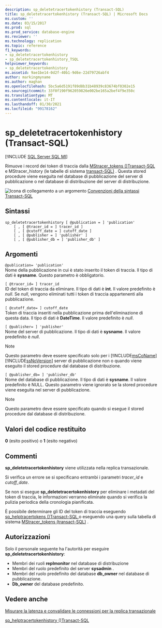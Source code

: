 ```yaml
---
description: sp_deletetracertokenhistory (Transact-SQL)
title: sp_deletetracertokenhistory (Transact-SQL) | Microsoft Docs
ms.custom: ''
ms.date: 03/15/2017
ms.prod: sql
ms.prod_service: database-engine
ms.reviewer: ''
ms.technology: replication
ms.topic: reference
f1_keywords:
- sp_deletetracertokenhistory
- sp_deletetracertokenhistory_TSQL
helpviewer_keywords:
- sp_deletetracertokenhistory
ms.assetid: 9ae1be14-0d2f-40b1-9d6e-22d79726abf4
author: markingmyname
ms.author: maghan
ms.openlocfilehash: 5bc5a6d5191f89d8b31b48939c83674bf0302e15
ms.sourcegitcommit: 33f0f190f962059826e002be165a2bef4f9e350c
ms.translationtype: MT
ms.contentlocale: it-IT
ms.lasthandoff: 01/30/2021
ms.locfileid: "99178162"
---
```

# <a name="sp_deletetracertokenhistory-transact-sql"></a>sp_deletetracertokenhistory (Transact-SQL)

[!INCLUDE [SQL Server SQL MI](../../includes/applies-to-version/sql-asdbmi.md)]

Rimuove i record dei token di traccia dalla [MStracer_tokens &#40;&#41;Transact-SQL ](../../relational-databases/system-tables/mstracer-tokens-transact-sql.md) e MStracer_history &#40;le tabelle di sistema [transact-SQL&#41;](../../relational-databases/system-tables/mstracer-history-transact-sql.md) . Questa stored procedure viene eseguita nel database di pubblicazione del server di pubblicazione o nel database di distribuzione del server di distribuzione.

![Icona di collegamento a un argomento](../../database-engine/configure-windows/media/topic-link.gif "Icona di collegamento a un argomento") [Convenzioni della sintassi Transact-SQL](../../t-sql/language-elements/transact-sql-syntax-conventions-transact-sql.md)

## <a name="syntax"></a>Sintassi

```
sp_deletetracertokenhistory [ @publication = ] 'publication'
    [ , [ @tracer_id = ] tracer_id ]
    [ , [ @cutoff_date = ] cutoff_date ]
    [ , [ @publisher = ] 'publisher' ]
    [ , [ @publisher_db = ] 'publisher_db' ]
```

## <a name="arguments"></a>Argomenti

`@publication= 'publication'`  
Nome della pubblicazione in cui è stato inserito il token di traccia. Il tipo di dati è **sysname**. Questo parametro è obbligatorio.

`[ @tracer_id= ] tracer_id`  
ID del token di traccia da eliminare. Il tipo di dati è **int**. Il valore predefinito è *null*. Se *null*, vengono eliminati tutti i token di traccia appartenenti alla pubblicazione.

`[ @cutoff_date= ] cutoff_date`  
Token di traccia inseriti nella pubblicazione prima dell'eliminazione di questa data. Il tipo di dati è **DateTime**. Il valore predefinito è *null*.

`[ @publisher= ] 'publisher'`  
Nome del server di pubblicazione. Il tipo di dati è **sysname**. Il valore predefinito è *null*.

> [!NOTE]
> Questo parametro deve essere specificato solo per i [!INCLUDE[msCoName](../../includes/msconame-md.md)] [!INCLUDE[ssNoVersion](../../includes/ssnoversion-md.md)] server di pubblicazione non o quando viene eseguito il stored procedure dal database di distribuzione.

`[ @publisher_db= ] 'publisher_db'`  
Nome del database di pubblicazione. Il tipo di dati è **sysname**. Il valore predefinito è NULL. Questo parametro viene ignorato se la stored procedure viene eseguita nel server di pubblicazione.

> [!NOTE]
> Questo parametro deve essere specificato quando si esegue il stored procedure dal database di distribuzione.

## <a name="return-code-values"></a>Valori del codice restituito

**0** (esito positivo) o **1** (esito negativo)

## <a name="remarks"></a>Commenti

**sp_deletetracertokenhistory** viene utilizzata nella replica transazionale.  

Si verifica un errore se si specificano entrambi i parametri *tracer_id* e *cutoff_date*.

Se non si esegue **sp_deletetracertokenhistory** per eliminare i metadati del token di traccia, le informazioni verranno eliminate quando si verifica la pulizia periodica della cronologia pianificata.

È possibile determinare gli ID del token di traccia eseguendo [sp_helptracertokens &#40;&#41;Transact-SQL ](../../relational-databases/system-stored-procedures/sp-helptracertokens-transact-sql.md) o eseguendo una query sulla tabella di sistema [MStracer_tokens &#40;transact-SQL&#41;](../../relational-databases/system-tables/mstracer-tokens-transact-sql.md) .

## <a name="permissions"></a>Autorizzazioni

Solo il personale seguente ha l'autorità per eseguire **sp_deletetracertokenhistory**:

- Membri dei ruoli **replmonitor** nel database di distribuzione
- Membri del ruolo predefinito del server **sysadmin** .
- Membri del ruolo predefinito del database **db_owner** nel database di pubblicazione.
- **Db_owner** del database predefinito.

## <a name="see-also"></a>Vedere anche

[Misurare la latenza e convalidare le connessioni per la replica transazionale](../../relational-databases/replication/monitor/measure-latency-and-validate-connections-for-transactional-replication.md)

[sp_helptracertokenhistory &#40;&#41;Transact-SQL ](../../relational-databases/system-stored-procedures/sp-helptracertokenhistory-transact-sql.md)
